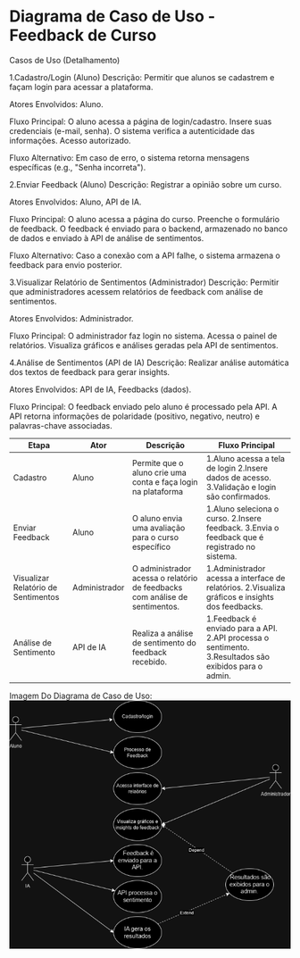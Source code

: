 # Diagrama de Caso de Uso - Feedback de Curso

Casos de Uso (Detalhamento)

1.Cadastro/Login (Aluno)
Descrição: Permitir que alunos se cadastrem e façam login para acessar a plataforma.

Atores Envolvidos: Aluno.

Fluxo Principal:
O aluno acessa a página de login/cadastro.
Insere suas credenciais (e-mail, senha).
O sistema verifica a autenticidade das informações.
Acesso autorizado.

Fluxo Alternativo: Em caso de erro, o sistema retorna mensagens específicas (e.g., "Senha incorreta").

2.Enviar Feedback (Aluno)
Descrição: Registrar a opinião sobre um curso.

Atores Envolvidos: Aluno, API de IA.

Fluxo Principal:
O aluno acessa a página do curso.
Preenche o formulário de feedback.
O feedback é enviado para o backend, armazenado no banco de dados e enviado à API de análise de sentimentos.

Fluxo Alternativo: Caso a conexão com a API falhe, o sistema armazena o feedback para envio posterior.

3.Visualizar Relatório de Sentimentos (Administrador)
Descrição: Permitir que administradores acessem relatórios de feedback com análise de sentimentos.

Atores Envolvidos: Administrador.

Fluxo Principal:
O administrador faz login no sistema.
Acessa o painel de relatórios.
Visualiza gráficos e análises geradas pela API de sentimentos.

4.Análise de Sentimentos (API de IA)
Descrição: Realizar análise automática dos textos de feedback para gerar insights.

Atores Envolvidos: API de IA, Feedbacks (dados).

Fluxo Principal:
O feedback enviado pelo aluno é processado pela API.
A API retorna informações de polaridade (positivo, negativo, neutro) e palavras-chave associadas.

|Etapa|Ator|Descrição|Fluxo Principal|
|---|---|---|---|
|Cadastro|Aluno|Permite que o aluno crie uma conta e faça login na plataforma|1.Aluno acessa a tela de login 2.Insere dados de acesso. 3.Validação e login são confirmados.|
|Enviar Feedback|Aluno|O aluno envia uma avaliação para o curso específico|1.Aluno seleciona o curso. 2.Insere feedback. 3.Envia o feedback que é registrado no sistema.|
|Visualizar Relatório de Sentimentos|Administrador|O administrador acessa o relatório de feedbacks com análise de sentimentos.|1.Administrador acessa a interface de relatórios. 2.Visualiza gráficos e insights dos feedbacks.|
|Análise de Sentimento|API de IA|Realiza a análise de sentimento do feedback recebido.|1.Feedback é enviado para a API. 2.API processa o sentimento. 3.Resultados são exibidos para o admin.|

Imagem Do Diagrama de Caso de Uso:
![Diagrama Caso de Uso](CasoDeUso.png)















